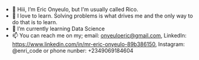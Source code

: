 - 👋 Hiii, I’m Eric Onyeulo, but I'm usually called Rico. 
- 👀 I love to learn. Solving problems is what drives me and the only way to do that is to learn. 
- 🌱 I’m currently learning Data Science
- 📫 You can reach me on my; email: onyeuloeric@gmail.com, LinkedIn: https://www.linkedin.com/in/mr-eric-onyeulo-89b386150, Instagram: @enri_code or phone nunber: +2349069184604
<!---
Enri-code/Enri-code is a ✨ special ✨ repository because its `README.md` (this file) appears on your GitHub profile.
You can click the Preview link to take a look at your changes.
--->

